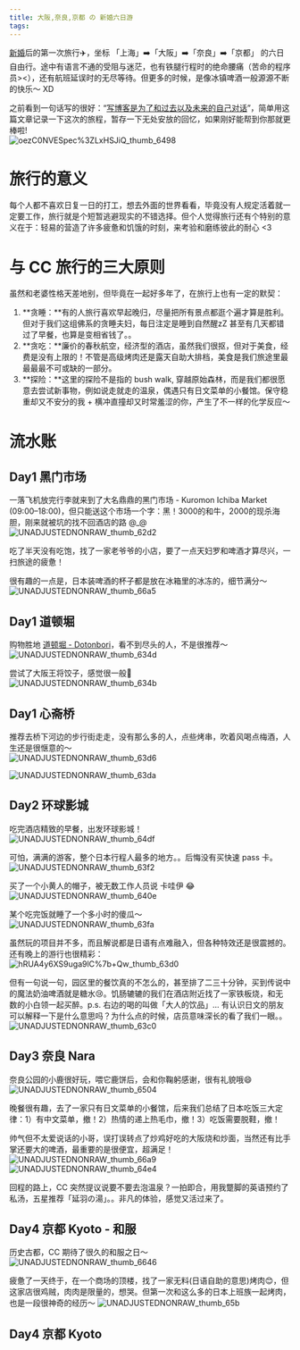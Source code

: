 ```yaml
---
title: 大阪,奈良,京都 の 新婚六日游
tags:
---
```


[新婚](/blog/20190501/promise-rings/)后的第一次旅行✈️，坐标 「上海」➡️「大阪」➡️「奈良」➡️「京都」 的六日自由行。途中有语言不通的受阻与迷茫，也有铁腿行程时的绝命腰痛（苦命的程序员><），还有航班延误时的无尽等待。但更多的时候，是像冰镇啤酒一般源源不断的快乐～ XD 

之前看到一句话写的很好：“[写博客是为了和过去以及未来的自己对话](https://ipotato.me/article/13)”，简单用这篇文章记录一下这次的旅程，暂存一下无处安放的回忆，如果刚好能帮到你那就更棒啦!    
![oezC0NVESpec%3ZLxHSJiQ_thumb_6498](/images/blog/190624_japan_travel/oezC0NVESpec%253ZLxHSJiQ_thumb_6498.jpg)


<!--more-->

# 旅行的意义
每个人都不喜欢日复一日的打工，想去外面的世界看看，毕竟没有人规定活着就一定要工作，旅行就是个短暂逃避现实的不错选择。但个人觉得旅行还有个特别的意义在于：轻易的营造了许多疲惫和饥饿的时刻，来考验和磨练彼此的耐心 <3 

# 与 CC 旅行的三大原则
虽然和老婆性格天差地别，但毕竟在一起好多年了，在旅行上也有一定的默契：

1. **贪睡：**有的人旅行喜欢早起晚归，尽量把所有景点都逛个遍才算是胜利。但对于我们这组佛系的贪睡夫妇，每日注定是睡到自然醒zZ 甚至有几天都错过了早餐，也算是变相省钱了。。
2. **贪吃：**廉价的春秋航空，经济型的酒店，虽然我们很抠，但对于美食，经费是没有上限的！不管是高级烤肉还是露天自助大排档，美食是我们旅途里最最最最不可或缺的一部分。
3. **探险：**这里的探险不是指的 bush walk, 穿越原始森林，而是我们都很愿意去尝试新事物，例如说走就走的温泉，偶遇只有日文菜单的小餐馆。保守稳重却又不安分的我 +  横冲直撞却又时常羞涩的你，产生了不一样的化学反应～

# 流水账
## Day1 黑门市场
一落飞机放完行李就来到了大名鼎鼎的黑门市场 - Kuromon Ichiba Market (09:00–18:00)，但只能送这个市场一个字：黑！3000的和牛，2000的现杀海胆，刚来就被坑的找不回酒店的路 @_@    
![UNADJUSTEDNONRAW_thumb_62d2](/images/blog/190624_japan_travel/UNADJUSTEDNONRAW_thumb_62d2.jpg)

吃了半天没有吃饱，找了一家老爷爷的小店，要了一点天妇罗和啤酒才算尽兴，一扫旅途的疲惫！   

很有趣的一点是，日本装啤酒的杯子都是放在冰箱里的冰冻的，细节满分～   
![UNADJUSTEDNONRAW_thumb_66a5](/images/blog/190624_japan_travel/UNADJUSTEDNONRAW_thumb_66a5.jpg)


## Day1 道顿堀
购物胜地 [道顿堀 - Dotonbori](http://www.dotonbori.or.jp/zh/)，看不到尽头的人，不是很推荐～   
![UNADJUSTEDNONRAW_thumb_634d](/images/blog/190624_japan_travel/UNADJUSTEDNONRAW_thumb_634d.jpg)

尝试了大阪王将饺子，感觉很一般🤔    
![UNADJUSTEDNONRAW_thumb_634b](/images/blog/190624_japan_travel/UNADJUSTEDNONRAW_thumb_634b.jpg)


## Day1 心斋桥
推荐去桥下河边的步行街走走，没有那么多的人，点些烤串，吹着风喝点梅酒，人生还是很惬意的～   
![UNADJUSTEDNONRAW_thumb_63d6](/images/blog/190624_japan_travel/UNADJUSTEDNONRAW_thumb_63d6.jpg)

![UNADJUSTEDNONRAW_thumb_63da](/images/blog/190624_japan_travel/UNADJUSTEDNONRAW_thumb_63da.jpg)

## Day2 环球影城
吃完酒店精致的早餐，出发环球影城！   
![UNADJUSTEDNONRAW_thumb_64df](/images/blog/190624_japan_travel/UNADJUSTEDNONRAW_thumb_64df.jpg)

可怕，满满的游客，整个日本行程人最多的地方。。后悔没有买快速 pass 卡。
![UNADJUSTEDNONRAW_thumb_63f2](/images/blog/190624_japan_travel/UNADJUSTEDNONRAW_thumb_63f2.jpg)

买了一个小黄人的帽子，被无数工作人员说 卡哇伊 😂  
![UNADJUSTEDNONRAW_thumb_640e](/images/blog/190624_japan_travel/UNADJUSTEDNONRAW_thumb_640e.jpg)

某个吃完饭就睡了一个多小时的傻瓜～   
![UNADJUSTEDNONRAW_thumb_63fa](/images/blog/190624_japan_travel/UNADJUSTEDNONRAW_thumb_63fa.jpg)

虽然玩的项目并不多，而且解说都是日语有点难融入，但各种特效还是很震撼的。还有晚上的游行也很精彩：   
![hRUA4y6XS9uga9lC%7b+Qw_thumb_63d0](/images/blog/190624_japan_travel/hRUA4y6XS9uga9lC%257b+Qw_thumb_63d0.jpg)

但有一句说一句，园区里的餐饮真的不怎么的，甚至排了二三十分钟，买到传说中的魔法奶油啤酒就是糖水😢。饥肠辘辘的我们在酒店附近找了一家铁板烧，和无数的小白领一起买醉。p.s. 右边的喝的叫做「大人的饮品」... 有认识日文的朋友可以解释一下是什么意思吗？为什么点的时候，店员意味深长的看了我们一眼。。
![UNADJUSTEDNONRAW_thumb_63c0](/images/blog/190624_japan_travel/UNADJUSTEDNONRAW_thumb_63c0.jpg)

## Day3 奈良 Nara
奈良公园的小鹿很好玩，喂它鹿饼后，会和你鞠躬感谢，很有礼貌哦😄
![UNADJUSTEDNONRAW_thumb_6504](/images/blog/190624_japan_travel/UNADJUSTEDNONRAW_thumb_6504.jpg)

晚餐很有趣，去了一家只有日文菜单的小餐馆，后来我们总结了日本吃饭三大定律：1）有中文菜单，撤！2）热情的递上热毛巾，撤！3）吃饭需要脱鞋，撤！

帅气但不太爱说话的小哥，误打误转点了炒鸡好吃的大阪烧和炒面，当然还有比手掌还要大的啤酒，最重要的是很便宜，超满足！   
![UNADJUSTEDNONRAW_thumb_66a9](/images/blog/190624_japan_travel/UNADJUSTEDNONRAW_thumb_66a9.jpg)
![UNADJUSTEDNONRAW_thumb_64e4](/images/blog/190624_japan_travel/UNADJUSTEDNONRAW_thumb_64e4.jpg)

回程的路上，CC 突然提议说要不要去泡温泉？一拍即合，用我蹩脚的英语预约了私汤，五星推荐「延羽の湯」。。非凡的体验，感觉又活过来了。


## Day4 京都 Kyoto - 和服
历史古都，CC 期待了很久的和服之日～    
![UNADJUSTEDNONRAW_thumb_6646](/images/blog/190624_japan_travel/UNADJUSTEDNONRAW_thumb_6646.jpg)

疲惫了一天终于，在一个商场的顶楼，找了一家无料(日语自助的意思)烤肉😊，但这家店很鸡贼，肉肉是限量的，想哭。但第一次和这么多的日本上班族一起烤肉，也是一段很神奇的经历～
![UNADJUSTEDNONRAW_thumb_65b](/images/blog/190624_japan_travel/UNADJUSTEDNONRAW_thumb_65bc.jpg)

## Day4 京都 Kyoto



